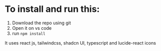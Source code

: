 # To install and run this:

1. Download the repo using git
2. Open it on vs code
3. run ```npm install```

It uses react js, tailwindcss, shadcn UI, typescript and lucide-react icons
